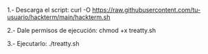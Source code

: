 1.- Descarga el script:
  curl -O https://raw.githubusercontent.com/tu-usuario/hackterm/main/hackterm.sh

2.- Dale permisos de ejecución:
  chmod +x treatty.sh

3.- Ejecutarlo:
  ./treatty.sh
